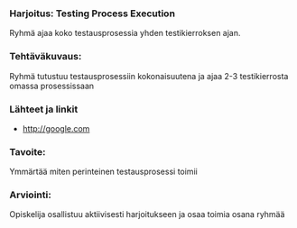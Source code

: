 ### Harjoitus: Testing Process Execution

Ryhmä ajaa koko testausprosessia yhden testikierroksen ajan.

### Tehtäväkuvaus:

Ryhmä tutustuu testausprosessiin kokonaisuutena ja ajaa 2-3 testikierrosta omassa prosessissaan


### Lähteet ja linkit


* http://google.com


### Tavoite:

Ymmärtää miten perinteinen testausprosessi toimii



### Arviointi:

Opiskelija osallistuu aktiivisesti harjoitukseen ja osaa toimia osana ryhmää
